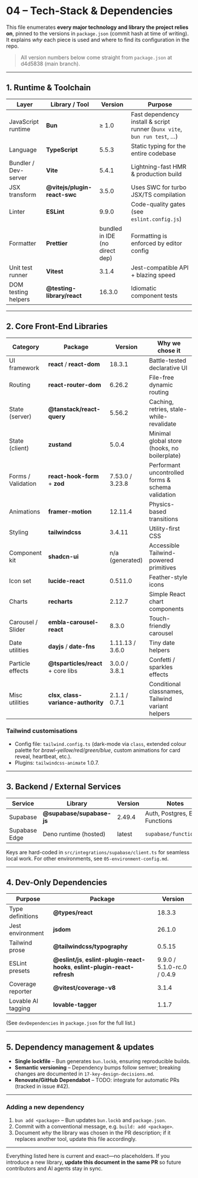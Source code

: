 # 04 – Tech-Stack & Dependencies

This file enumerates **every major technology and library the project relies
on**, pinned to the versions in `package.json` (commit hash at time of
writing). It explains *why* each piece is used and where to find its
configuration in the repo.

> All version numbers below come straight from `package.json` at
> d4d5838 (main branch).

---

## 1. Runtime & Toolchain

| Layer                   | Library / Tool                | Version  | Purpose |
| ----------------------- | ----------------------------- | -------- | ------- |
| JavaScript runtime      | **Bun**                       | ≥ 1.0    | Fast dependency install & script runner (`bunx vite`, `bun run test`, …) |
| Language                | **TypeScript**                | 5.5.3    | Static typing for the entire codebase |
| Bundler / Dev-server    | **Vite**                      | 5.4.1    | Lightning-fast HMR & production build |
| JSX transform           | **@vitejs/plugin-react-swc**  | 3.5.0    | Uses SWC for turbo JSX/TS compilation |
| Linter                  | **ESLint**                    | 9.9.0    | Code-quality gates (see `eslint.config.js`) |
| Formatter               | **Prettier**                  | bundled in IDE (no direct dep) | Formatting is enforced by editor config |
| Unit test runner        | **Vitest**                    | 3.1.4    | Jest-compatible API + blazing speed |
| DOM testing helpers     | **@testing-library/react**    | 16.3.0   | Idiomatic component tests |

---

## 2. Core Front-End Libraries

| Category         | Package                           | Version  | Why we chose it |
| ---------------- | --------------------------------- | -------- | -------------- |
| UI framework     | **react** / **react-dom**         | 18.3.1   | Battle-tested declarative UI |
| Routing          | **react-router-dom**              | 6.26.2   | File-free dynamic routing |
| State (server)   | **@tanstack/react-query**         | 5.56.2   | Caching, retries, stale-while-revalidate |
| State (client)   | **zustand**                       | 5.0.4    | Minimal global store (hooks, no boilerplate) |
| Forms / Validation| **react-hook-form** + **zod**    | 7.53.0 / 3.23.8 | Performant uncontrolled forms & schema validation |
| Animations       | **framer-motion**                 | 12.11.4  | Physics-based transitions |
| Styling          | **tailwindcss**                   | 3.4.11   | Utility-first CSS |
| Component kit    | **shadcn-ui**                     | n/a (generated) | Accessible Tailwind-powered primitives |
| Icon set         | **lucide-react**                  | 0.511.0  | Feather-style icons |
| Charts           | **recharts**                      | 2.12.7   | Simple React chart components |
| Carousel / Slider| **embla-carousel-react**          | 8.3.0    | Touch-friendly carousel |
| Date utilities   | **dayjs** / **date-fns**          | 1.11.13 / 3.6.0 | Tiny date helpers |
| Particle effects | **@tsparticles/react** + core libs| 3.0.0 / 3.8.1 | Confetti / sparkles effects |
| Misc utilities   | **clsx**, **class-variance-authority** | 2.1.1 / 0.7.1 | Conditional classnames, Tailwind variant helpers |

### Tailwind customisations

* Config file: `tailwind.config.ts` (dark-mode via `class`, extended colour
  palette for *brawl-yellow/red/green/blue*, custom animations for card reveal,
  heartbeat, etc.).
* Plugins: `tailwindcss-animate` 1.0.7.

---

## 3. Backend / External Services

| Service        | Library                         | Version | Notes |
| -------------- | ------------------------------ | ------- | ----- |
| Supabase       | **@supabase/supabase-js**      | 2.49.4 | Auth, Postgres, Edge Functions |
| Supabase Edge  | Deno runtime (hosted)          | latest  | `supabase/functions/*` |

Keys are hard-coded in `src/integrations/supabase/client.ts` for seamless local
work. For other environments, see `05-environment-config.md`.

---

## 4. Dev-Only Dependencies

| Purpose                  | Package                     | Version |
| ------------------------ | --------------------------- | ------- |
| Type definitions         | **@types/react**            | 18.3.3 |
| Jest environment         | **jsdom**                   | 26.1.0 |
| Tailwind prose           | **@tailwindcss/typography** | 0.5.15 |
| ESLint presets           | **@eslint/js**, **eslint-plugin-react-hooks**, **eslint-plugin-react-refresh** | 9.9.0 / 5.1.0-rc.0 / 0.4.9 |
| Coverage reporter        | **@vitest/coverage-v8**     | 3.1.4 |
| Lovable AI tagging       | **lovable-tagger**          | 1.1.7 |

(See `devDependencies` in `package.json` for the full list.)

---

## 5. Dependency management & updates

* **Single lockfile** – Bun generates `bun.lockb`, ensuring reproducible builds.
* **Semantic versioning** – Dependency bumps follow semver; breaking changes are
documented in `17-key-design-decisions.md`.
* **Renovate/GitHub Dependabot** – TODO: integrate for automatic PRs (tracked in
  issue #42).

---

### Adding a new dependency

1. `bun add <package>` – Bun updates `bun.lockb` and `package.json`.
2. Commit with a conventional message, e.g. `build: add <package>`.
3. Document *why* the library was chosen in the PR description; if it replaces
   another tool, update this file accordingly.

---

Everything listed here is current and exact—no placeholders. If you introduce a
new library, **update this document in the same PR** so future contributors and
AI agents stay in sync. 
